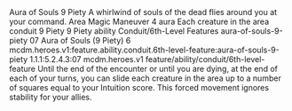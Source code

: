 <ability>
  <name>Aura of Souls</name>
  <cost>9 Piety</cost>
  <flavor>A whirlwind of souls of the dead flies around you at your command.</flavor>
  <keywords>
    <keyword>Area</keyword>
    <keyword>Magic</keyword>
  </keywords>
  <type>Maneuver</type>
  <distance>4 aura</distance>
  <target>Each creature in the area</target>
  <metadata>
    <class>conduit</class>
    <cost>9 Piety</cost>
    <cost_amount>9</cost_amount>
    <cost_resource>Piety</cost_resource>
    <feature_type>ability</feature_type>
    <file_dpath>Conduit/6th-Level Features</file_dpath>
    <item_id>aura-of-souls-9-piety</item_id>
    <item_index>07</item_index>
    <item_name>Aura of Souls (9 Piety)</item_name>
    <level>6</level>
    <scc>mcdm.heroes.v1:feature.ability.conduit.6th-level-feature:aura-of-souls-9-piety</scc>
    <scdc>1.1.1:5.2.4.3:07</scdc>
    <source>mcdm.heroes.v1</source>
    <type>feature/ability/conduit/6th-level-feature</type>
  </metadata>
  <effects>
    <effect type="mundane">Until the end of the encounter or until you are dying, at the end of each of your turns, you can slide each creature in the area up to a number of squares equal to your Intuition score. This forced movement ignores stability for your allies.</effect>
  </effects>
</ability>
